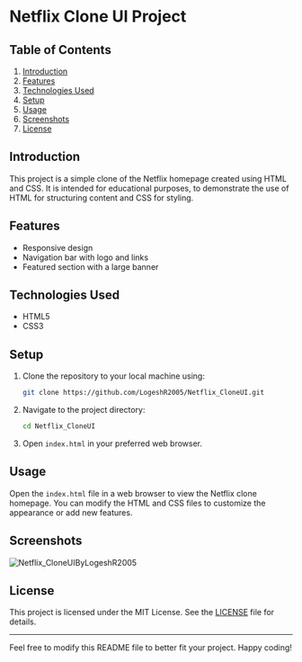 # Netflix Clone UI Project

## Table of Contents
1. [Introduction](#introduction)
2. [Features](#features)
3. [Technologies Used](#technologies-used)
4. [Setup](#setup)
5. [Usage](#usage)
6. [Screenshots](#screenshots)
7. [License](#license)

## Introduction
This project is a simple clone of the Netflix homepage created using HTML and CSS. It is intended for educational purposes, to demonstrate the use of HTML for structuring content and CSS for styling.

## Features
- Responsive design
- Navigation bar with logo and links
- Featured section with a large banner


## Technologies Used
- HTML5
- CSS3

## Setup
1. Clone the repository to your local machine using:
    ```sh
    git clone https://github.com/LogeshR2005/Netflix_CloneUI.git
    ```
2. Navigate to the project directory:
    ```sh
    cd Netflix_CloneUI
    ```
3. Open `index.html` in your preferred web browser.

## Usage
Open the `index.html` file in a web browser to view the Netflix clone homepage. You can modify the HTML and CSS files to customize the appearance or add new features.



## Screenshots

![Netflix_CloneUIByLogeshR2005](https://github.com/LogeshR2005/Netflix_CloneUI/assets/142524635/b8933ad5-5e93-4481-a8a9-35a50b0bfdf9)






## License
This project is licensed under the MIT License. See the [LICENSE](LICENSE) file for details.

---

Feel free to modify this README file to better fit your project. Happy coding!






